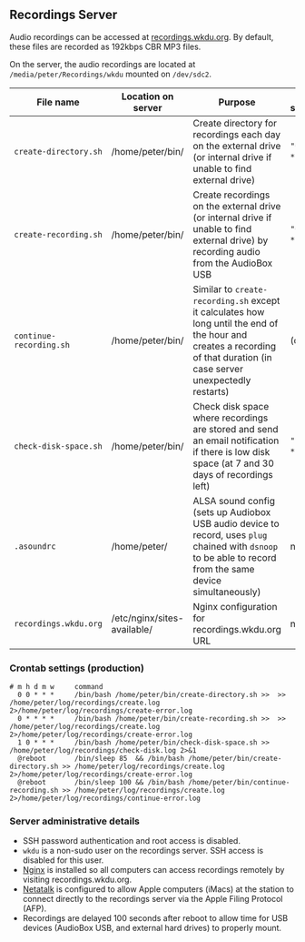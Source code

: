 ## Recordings Server

Audio recordings can be accessed at [recordings.wkdu.org](http://recordings.wkdu.org). By default, these files are recorded as 192kbps CBR MP3 files.

On the server, the audio recordings are located at `/media/peter/Recordings/wkdu` mounted on `/dev/sdc2`.

| File name | Location on server | Purpose | Crontab scheduling |
| --------- | ------------------ | ------- | ------------------ |
| `create-directory.sh` | /home/peter/bin/ | Create directory for recordings each day on the external drive (or internal drive if unable to find external drive) | `"0 0 * * *"` (daily) |
| `create-recording.sh` | /home/peter/bin/ | Create recordings on the external drive (or internal drive if unable to find external drive) by recording audio from the AudioBox USB | `"0 * * * *"` (hourly) |
| `continue-recording.sh` | /home/peter/bin/ | Similar to `create-recording.sh` except it calculates how long until the end of the hour and creates a recording of that duration (in case server unexpectedly restarts) | (on reboot) |
| `check-disk-space.sh` | /home/peter/bin/ | Check disk space where recordings are stored and send an email notification if there is low disk space (at 7 and 30 days of recordings left) | `"1 0 * * *"` (daily) |
| `.asoundrc` | /home/peter/ | ALSA sound config (sets up Audiobox USB audio device to record, uses `plug` chained with `dsnoop` to be able to record from the same device simultaneously) | n/a |
| `recordings.wkdu.org` | /etc/nginx/sites-available/ | Nginx configuration for recordings.wkdu.org URL | n/a |

### Crontab settings (production)

    # m h d m w     command
      0 0 * * *     /bin/bash /home/peter/bin/create-directory.sh >>  >> /home/peter/log/recordings/create.log 2>/home/peter/log/recordings/create-error.log
      0 * * * *     /bin/bash /home/peter/bin/create-recording.sh >>  >> /home/peter/log/recordings/create.log 2>/home/peter/log/recordings/create-error.log
      1 0 * * *     /bin/bash /home/peter/bin/check-disk-space.sh >> /home/peter/log/recordings/check-disk.log 2>&1
      @reboot       /bin/sleep 85  && /bin/bash /home/peter/bin/create-directory.sh >> /home/peter/log/recordings/create.log 2>/home/peter/log/recordings/create-error.log
      @reboot       /bin/sleep 100 && /bin/bash /home/peter/bin/continue-recording.sh >> /home/peter/log/recordings/create.log 2>/home/peter/log/recordings/continue-error.log

### Server administrative details

* SSH password authentication and root access is disabled.
* `wkdu` is a non-sudo user on the recordings server. SSH access is disabled for this user.
* [Nginx](http://nginx.org/en/docs/http/ngx_http_autoindex_module.html) is installed so all computers can access recordings remotely by visiting recordings.wkdu.org.
* [Netatalk](http://netatalk.sourceforge.net/) is configured to allow Apple computers (iMacs) at the station to connect directly to the recordings server via the Apple Filing Protocol (AFP).
* Recordings are delayed 100 seconds after reboot to allow time for USB devices (AudioBox USB, and external hard drives) to properly mount.
